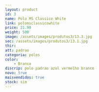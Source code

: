 ```yaml
---
layout: product
id: 3
name: Polo MS Classico White
link: polomsclassicowhite
price: 21.90
weight: 500
image: /assets/images/produtos3/13.3.jpg
sec: /assets/images/produtos3/13.1.jpg
thir: 
att: padrao
categoria: polos
color:
    - Branco
discrip: polo padrao azul vermelho branco
novo: true
maisvendidos: true
stock: sim
---
```

